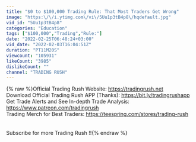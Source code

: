 ```yaml
---
title: "$0 to $100,000 Trading Rule: That Most Traders Get Wrong"
image: "https:\/\/i.ytimg.com\/vi\/5Uu1p3tB4p8\/hqdefault.jpg"
vid_id: "5Uu1p3tB4p8"
categories: "Education"
tags: ["$100,000","Trading","Rule:"]
date: "2022-02-25T06:48:24+03:00"
vid_date: "2022-02-03T16:04:51Z"
duration: "PT11M20S"
viewcount: "105931"
likeCount: "3985"
dislikeCount: ""
channel: "TRADING RUSH"
---
```

{% raw %}Official Trading Rush Website: <a rel="nofollow" target="blank" href="https://tradingrush.net">https://tradingrush.net</a><br />Download Official Trading Rush APP (Thanks): <a rel="nofollow" target="blank" href="https://bit.ly/tradingrushapp">https://bit.ly/tradingrushapp</a><br />Get Trade Alerts and See In-depth Trade Analysis: <a rel="nofollow" target="blank" href="https://www.patreon.com/tradingrush">https://www.patreon.com/tradingrush</a><br />Trading Merch for Best Traders: <a rel="nofollow" target="blank" href="https://teespring.com/stores/trading-rush">https://teespring.com/stores/trading-rush</a><br /><br /><br />Subscribe for more Trading Rush !!{% endraw %}
